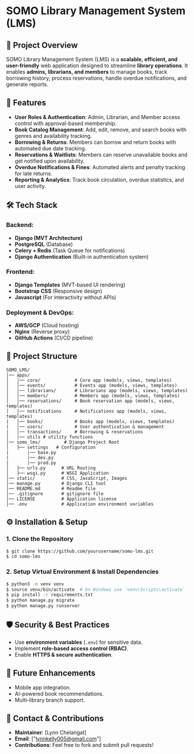 # **SOMO Library Management System (LMS)**

## **📌 Project Overview**
SOMO Library Management System (LMS) is a **scalable, efficient, and user-friendly** web application designed to streamline **library operations**. It enables **admins, librarians, and members** to manage books, track borrowing history, process reservations, handle overdue notifications, and generate reports.

## **🚀 Features**
- **User Roles & Authentication**: Admin, Librarian, and Member access control with approval-based membership.
- **Book Catalog Management**: Add, edit, remove, and search books with genres and availability tracking.
- **Borrowing & Returns**: Members can borrow and return books with automated due date tracking.
- **Reservations & Waitlists**: Members can reserve unavailable books and get notified upon availability.
- **Overdue Notifications & Fines**: Automated alerts and penalty tracking for late returns.
- **Reporting & Analytics**: Track book circulation, overdue statistics, and user activity.

## **🛠️ Tech Stack**
### **Backend:**
- **Django (MVT Architecture)**
- **PostgreSQL** (Database)
- **Celery + Redis** (Task Queue for notifications)
- **Django Authentication** (Built-in authentication system)

### **Frontend:**
- **Django Templates** (MVT-based UI rendering)
- **Bootstrap CSS** (Responsive design)
- **Javascript** (For interactivity without APIs)

### **Deployment & DevOps:**
- **AWS/GCP** (Cloud hosting)
- **Nginx** (Reverse proxy)
- **GitHub Actions** (CI/CD pipeline)

## **📂 Project Structure**
```
SOMO_LMS/
│── apps/
│   │── core/             # Core app (models, views, templates)
│   │── events/           # Events app (models, views, templates)
│   │── librarians/       # Librarians app (models, views, templates)
│   │── members/          # Members app (models, views, templates)
│   │── reservations/     # Book reservation app (models, views, templates)
│   │── notifications     # Notifications app (models, views, templates)
|   │── books/            # Books app (models, views, templates)
|   │── users/            # User authentication & management
|   │── transactions/     # Borrowing & reservations
│   │── utils # utility functions
│── somo_lms/         # Django Project Root
│   ├── settings   # Configuration
|       |── base.py
|       |── dev.py
|       |── prod.py
│   ├── urls.py      # URL Routing
│   ├── wsgi.py      # WSGI Application
│── static/          # CSS, JavaScript, Images
│── manage.py        # Django CLI tool
│── README.md        # Readme file
│── .gitignore       # gitignore file
│── LICENSE          # Application license
│── .env             # Application environment variables
```

## **⚙️ Installation & Setup**
### **1. Clone the Repository**
```bash
$ git clone https://github.com/yourusername/somo-lms.git
$ cd somo-lms
```
### **2. Setup Virtual Environment & Install Dependencies**
```bash
$ python3 -m venv venv
$ source venv/bin/activate  # On Windows use `venv\Scripts\activate`
$ pip install -r requirements.txt
$ python manage.py migrate
$ python manage.py runserver
```

## **🛡️ Security & Best Practices**
- Use **environment variables** (`.env`) for sensitive data.
- Implement **role-based access control (RBAC)**.
- Enable **HTTPS & secure authentication**.

## **📌 Future Enhancements**
- Mobile app integration.
- AI-powered book recommendations.
- Multi-library branch support.

## **📧 Contact & Contributions**
- **Maintainer**: [Lynn Chelangat]
- **Email**: ["lynnkelly005@gmail.com"]
- **Contributions**: Feel free to fork and submit pull requests!
